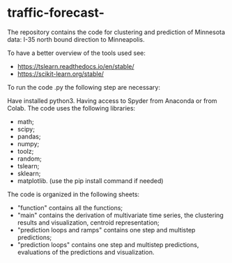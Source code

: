 # traffic-forecast-
The repository contains the code for clustering and prediction of Minnesota data: I-35 north bound direction to Minneapolis. 

To have a better overview of the tools used see:
- https://tslearn.readthedocs.io/en/stable/
- https://scikit-learn.org/stable/

To run the code .py the following step are necessary:

Have installed python3.
Having access to Spyder  from Anaconda or from Colab.
The code uses the following libraries:
- math;
- scipy;
- pandas;
- numpy;
- toolz;
- random;
- tslearn; 
- sklearn;
- matplotlib.
(use the pip install command if needed)

The code is organized in the following sheets:
- "function" contains all the functions; 
- "main" contains the derivation of multivariate time series, the clustering results and visualization, centroid representation;
- "prediction loops and ramps" contains one step and multistep predictions;
- "prediction loops" contains one step and multistep predictions, evaluations of the predictions and visualization.
